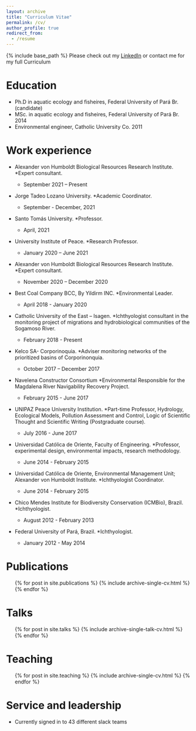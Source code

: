 ```yaml
---
layout: archive
title: "Curriculum Vitae"
permalink: /cv/
author_profile: true
redirect_from:
  - /resume
---
```


{% include base_path %} Please check out my [LinkedIn](https://www.linkedin.com/in/alejandro-zuluaga-g%C3%B3mez-431822a0/) or contact me for my full Curriculum

Education
======
* Ph.D in aquatic ecology and fisheires, Federal University of Pará Br. (candidate)
* MSc. in aquatic ecology and fisheires, Federal University of Pará Br. 2014
* Environmental engineer, Catholic University Co. 2011

Work experience
======
* Alexander von Humboldt Biological Resources Research Institute. *Expert consultant.  
  * September 2021 – Present

* Jorge Tadeo Lozano University. *Academic Coordinator. 
  * September - December, 2021

* Santo Tomás University. *Professor. 
  * April, 2021

* University Institute of Peace. *Research Professor. 
  * January 2020 – June 2021

* Alexander von Humboldt Biological Resources Research Institute. *Expert consultant. 
  * November 2020 – December 2020

* Best Coal Company BCC, By Yildirm INC. *Environmental Leader. 
  * April 2018 - January 2020

* Catholic University of the East – Isagen. *Ichthyologist consultant in the monitoring project of migrations and hydrobiological communities of the Sogamoso River. 
  * February 2018 - Present

* Kelco SA- Corporinoquia. *Adviser monitoring networks of the prioritized basins of Corporinonquia. 
  * October 2017 – December 2017

* Navelena Constructor Consortium *Environmental Responsible for the Magdalena River Navigability Recovery Project. 
  * February 2015 - June 2017

* UNIPAZ Peace University Institution. *Part-time Professor, Hydrology, Ecological Models, Pollution Assessment and Control, Logic of Scientific Thought and Scientific Writing (Postgraduate course). 
  * July 2016 - June 2017

* Universidad Católica de Oriente, Faculty of Engineering. *Professor, experimental design, environmental impacts, research methodology. 
  * June 2014 - February 2015

* Universidad Católica de Oriente, Environmental Management Unit; Alexander von Humboldt Institute. *Ichthyologist Coordinator. 
  * June 2014 - February 2015

* Chico Mendes Institute for Biodiversity Conservation (ICMBio), Brazil. *Ichthyologist. 
  * August 2012 - February 2013

* Federal University of Pará, Brazil. *Ichthyologist. 
  * January 2012 - May 2014

Publications
======
  <ul>{% for post in site.publications %}
    {% include archive-single-cv.html %}
  {% endfor %}</ul>
  
Talks
======
  <ul>{% for post in site.talks %}
    {% include archive-single-talk-cv.html %}
  {% endfor %}</ul>
  
Teaching
======
  <ul>{% for post in site.teaching %}
    {% include archive-single-cv.html %}
  {% endfor %}</ul>
  
Service and leadership
======
* Currently signed in to 43 different slack teams
